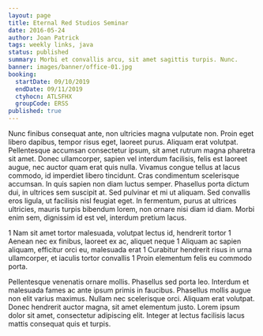 ```yaml
---
layout: page
title: Eternal Red Studios Seminar
date: 2016-05-24
author: Joan Patrick
tags: weekly links, java
status: published
summary: Morbi et convallis arcu, sit amet sagittis turpis. Nunc.
banner: images/banner/office-01.jpg
booking:
  startDate: 09/10/2019
  endDate: 09/11/2019
  ctyhocn: ATLSFHX
  groupCode: ERSS
published: true
---
```

Nunc finibus consequat ante, non ultricies magna vulputate non. Proin eget libero dapibus, tempor risus eget, laoreet purus. Aliquam erat volutpat. Pellentesque accumsan consectetur ipsum, sit amet rutrum magna pharetra sit amet. Donec ullamcorper, sapien vel interdum facilisis, felis est laoreet augue, nec auctor quam erat quis nulla. Vivamus congue tellus at lacus commodo, id imperdiet libero tincidunt. Cras condimentum scelerisque accumsan. In quis sapien non diam luctus semper. Phasellus porta dictum dui, in ultrices sem suscipit at. Sed pulvinar et mi ut aliquam. Sed convallis eros ligula, ut facilisis nisl feugiat eget. In fermentum, purus at ultrices ultricies, mauris turpis bibendum lorem, non ornare nisi diam id diam. Morbi enim sem, dignissim id est vel, interdum pretium lacus.

1 Nam sit amet tortor malesuada, volutpat lectus id, hendrerit tortor
1 Aenean nec ex finibus, laoreet ex ac, aliquet neque
1 Aliquam ac sapien aliquam, efficitur orci eu, malesuada erat
1 Curabitur hendrerit risus in urna ullamcorper, et iaculis tortor convallis
1 Proin elementum felis eu commodo porta.

Pellentesque venenatis ornare mollis. Phasellus sed porta leo. Interdum et malesuada fames ac ante ipsum primis in faucibus. Phasellus mollis augue non elit varius maximus. Nullam nec scelerisque orci. Aliquam erat volutpat. Donec hendrerit auctor magna, sit amet elementum justo. Lorem ipsum dolor sit amet, consectetur adipiscing elit. Integer at lectus facilisis lacus mattis consequat quis et turpis.
